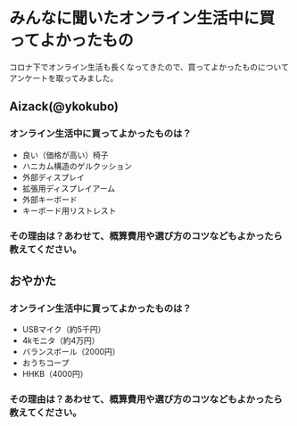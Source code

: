 # みんなに聞いたオンライン生活中に買ってよかったもの

コロナ下でオンライン生活も長くなってきたので、買ってよかったものについてアンケートを取ってみました。

## Aizack(@ykokubo)
### オンライン生活中に買ってよかったものは？
* 良い（価格が高い）椅子
* ハニカム構造のゲルクッション
* 外部ディスプレイ
* 拡張用ディスプレイアーム
* 外部キーボード
* キーボード用リストレスト

### その理由は？あわせて、概算費用や選び方のコツなどもよかったら教えてください。



## おやかた
### オンライン生活中に買ってよかったものは？

* USBマイク（約5千円）
* 4kモニタ（約4万円）
* バランスボール（2000円）
* おうちコープ
* HHKB（4000円）

### その理由は？あわせて、概算費用や選び方のコツなどもよかったら教えてください。



